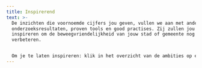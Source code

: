 ```yaml
---
title: Inspirerend
text: >-
  De inzichten die voornoemde cijfers jou geven, vullen we aan met andere
  onderzoeksresultaten, proven tools en good practises. Zij zullen jou beslist
  inspireren om de beweegvriendelijkheid van jouw stad of gemeente nog te
  verbeteren.


  Om je te laten inspireren: klik in het overzicht van de ambities op één ervan.
---
```

